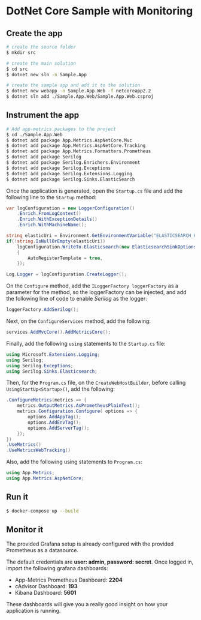 # DotNet Core Sample with Monitoring

## Create the app
```bash
# create the source folder
$ mkdir src

# create the main solution
$ cd src
$ dotnet new sln -n Sample.App

# create the sample app and add it to the solution
$ dotnet new webapp -n Sample.App.Web -f netcoreapp2.2
$ dotnet sln add ./Sample.App.Web/Sample.App.Web.csproj
```

## Instrument the app

```bash
# Add app-metrics packages to the project
$ cd ./Sample.App.Web
$ dotnet add package App.Metrics.AspNetCore.Mvc
$ dotnet add package App.Metrics.AspNetCore.Tracking
$ dotnet add package App.Metrics.Formatters.Prometheus
$ dotnet add package Serilog
$ dotnet add package Serilog.Enrichers.Environment
$ dotnet add package Serilog.Exceptions
$ dotnet add package Serilog.Extensions.Logging
$ dotnet add package Serilog.Sinks.ElasticSearch
```

Once the application is generated, open the ```Startup.cs``` file and add the following line to the ```Startup``` method:

```csharp
var logConfiguration = new LoggerConfiguration()
    .Enrich.FromLogContext()
    .Enrich.WithExceptionDetails()
    .Enrich.WithMachineName();

string elasticUri = Environment.GetEnvironmentVariable("ELASTICSEARCH_HOSTS");
if(!string.IsNullOrEmpty(elasticUri))
    logConfiguration.WriteTo.Elasticsearch(new ElasticsearchSinkOptions(new Uri(elasticUri))
    {
        AutoRegisterTemplate = true,
    });

Log.Logger = logConfiguration.CreateLogger();
```

On the ```Configure``` method, add the ```ILoggerFactory loggerFactory``` as a parameter for the method, so the loggerFactory can be injected, and add the following line of code to enable *Serilog* as the logger:

```csharp
loggerFactory.AddSerilog();
```

Next, on the ```ConfigureServices``` method, add the following:

```csharp
services.AddMvcCore().AddMetricsCore();
```

Finally, add the following ```using``` statements to the ```Startup.cs``` file:

```csharp
using Microsoft.Extensions.Logging;
using Serilog;
using Serilog.Exceptions;
using Serilog.Sinks.Elasticsearch;
```

Then, for the ```Program.cs``` file, on the ```CreateWebHostBuilder```, before calling ```UsingStartUp<Startup>()```, add the following:

```csharp
.ConfigureMetrics(metrics => {
    metrics.OutputMetrics.AsPrometheusPlainText();
    metrics.Configuration.Configure( options => {
        options.AddAppTag();
        options.AddEnvTag();
        options.AddServerTag();
    });
})
.UseMetrics()
.UseMetricsWebTracking()
```

Also, add the following using statements to ```Program.cs```:
```csharp
using App.Metrics;
using App.Metrics.AspNetCore;
```

## Run it
```bash
$ docker-compose up --build
```

## Monitor it
The provided Grafana setup is already configured with the provided Prometheus as a datasource.

The default credentials are **user: admin, password: secret**. Once logged in, import the following grafana dashboards:

- App-Metrics Prometheus Dashboard: **2204**
- cAdvisor Dashboard: **193**
- Kibana Dashboard: **5601**

These dashboards will give you a really good insight on how your application is running.